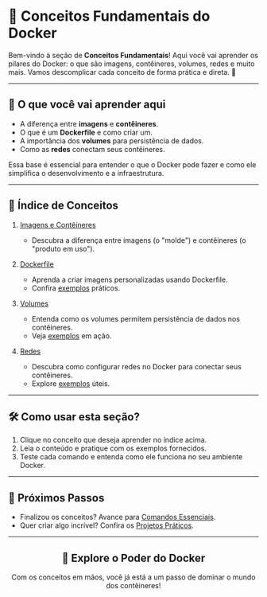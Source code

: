 # 🧠 Conceitos Fundamentais do Docker

Bem-vindo à seção de **Conceitos Fundamentais**! Aqui você vai aprender os pilares do Docker: o que são imagens, contêineres, volumes, redes e muito mais. Vamos descomplicar cada conceito de forma prática e direta. 🐳

---

## 📌 O que você vai aprender aqui

- A diferença entre **imagens** e **contêineres**.
- O que é um **Dockerfile** e como criar um.
- A importância dos **volumes** para persistência de dados.
- Como as **redes** conectam seus contêineres.

Essa base é essencial para entender o que o Docker pode fazer e como ele simplifica o desenvolvimento e a infraestrutura.

---

## 📂 Índice de Conceitos

1. [Imagens e Contêineres](./images_and_containers/images_vs_containers.md)
   - Descubra a diferença entre imagens (o "molde") e contêineres (o "produto em uso").

2. [Dockerfile](./dockerfile/dockerfile_basics.md)
   - Aprenda a criar imagens personalizadas usando Dockerfile.
   - Confira [exemplos](./dockerfile/examples.md) práticos.

3. [Volumes](./volumes/volumes_intro.md)
   - Entenda como os volumes permitem persistência de dados nos contêineres.
   - Veja [exemplos](./volumes/examples.md) em ação.

4. [Redes](./networks/networks_basics.md)
   - Descubra como configurar redes no Docker para conectar seus contêineres.
   - Explore [exemplos](./networks/examples.md) úteis.

---

## 🛠️ Como usar esta seção?

1. Clique no conceito que deseja aprender no índice acima.
2. Leia o conteúdo e pratique com os exemplos fornecidos.
3. Teste cada comando e entenda como ele funciona no seu ambiente Docker.

---

## 🔗 Próximos Passos

- Finalizou os conceitos? Avance para [Comandos Essenciais](../essential_commands/README.md).
- Quer criar algo incrível? Confira os [Projetos Práticos](../practical_projects/README.md).

---

<div align="center">
  <h2>🐳 Explore o Poder do Docker</h2>
  <p>Com os conceitos em mãos, você já está a um passo de dominar o mundo dos contêineres!</p>
</div>
